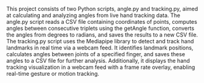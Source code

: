  This project consists of two Python scripts, angle.py and tracking.py, aimed at calculating and analyzing angles from live hand tracking data. The angle.py script reads a CSV file containing coordinates of points, computes angles between consecutive triplets using the getAngle function, converts the angles from degrees to radians, and saves the results to a new CSV file. The tracking.py script uses the Mediapipe library to detect and track hand landmarks in real time via a webcam feed. It identifies landmark positions, calculates angles between joints of a specified finger, and saves these angles to a CSV file for further analysis. Additionally, it displays the hand tracking visualization in a webcam feed with a frame rate overlay, enabling real-time gesture or motion tracking.
